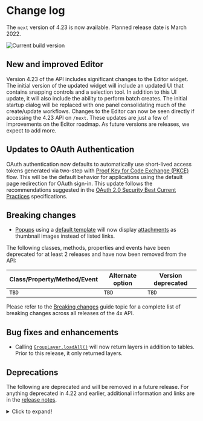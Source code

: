 # Change log

The `next` version of 4.23 is now available.  Planned release date is March 2022.

![Current build version](https://img.shields.io/npm/v/arcgis-js-api/next?label=Current%20build)

## New and improved Editor

Version 4.23 of the API includes significant changes to the Editor widget. The initial version of the updated widget will include an updated UI that contains snapping controls and a selection tool. In addition to this UI update, it will also include the ability to perform batch creates. The initial startup dialog will be replaced with one panel consolidating much of the create/update workflows. Changes to the Editor can now be seen directly if accessing the 4.23 API on `/next`. These updates are just a few of improvements on the Editor roadmap. As future versions are releases, we expect to add more.


## Updates to OAuth Authentication

OAuth authentication now defaults to automatically use short-lived access tokens generated via two-step with [Proof Key for Code Exchange (PKCE)](https://oauth.net/2/pkce/) flow. This will be the default behavior for applications using the default page redirection for OAuth sign-in. This update follows the recommendations suggested in the [OAuth 2.0 Security Best Current Practices](https://datatracker.ietf.org/doc/html/draft-ietf-oauth-security-topics-19#section-2.1.2) specifications. 


## Breaking changes

- [Popups](https://developers.arcgis.com/javascript/latest/api-reference/esri-widgets-Popup.html) using a [default template](https://developers.arcgis.com/javascript/latest/api-reference/esri-widgets-Popup.html#defaultPopupTemplateEnabled) will now display [attachments](https://developers.arcgis.com/javascript/latest/api-reference/esri-popup-content-AttachmentsContent.html) as thumbnail images instead of listed links.

The following classes, methods, properties and events have been deprecated for at least 2 releases and have now been removed from the API:

| Class/Property/Method/Event | Alternate option | Version deprecated |
|-----------------------------|------------------|--------------------|
| `TBD` | `TBD` | `TBD` |

Please refer to the [Breaking changes](https://developers.arcgis.com/javascript/latest/breaking-changes/) guide topic for a complete list of breaking changes across all releases of the 4x API.

## Bug fixes and enhancements

* Calling [`GroupLayer.loadAll()`](https://developers.arcgis.com/javascript/latest/api-reference/esri-layers-GroupLayer.html#loadAll) will now return layers in addition to tables. Prior to this release, it only returned layers.

## Deprecations

The following are deprecated and will be removed in a future release. For anything deprecated in 4.22 and earlier, additional information and links are in the [release notes](https://developers.arcgis.com/javascript/latest/release-notes/#deprecated-classes-properties-methods-events).

<details>
  <summary>Click to expand!</summary>  
  
* **Widget view source code:**   Starting at 4.21, the `.tsx` widget view source code is being deprecated for all widgets. This will be removed in a future release. Many of these files contain references to modules that are not open sourced or for internal-use only. This change does not affect the ability to build custom widgets, extend the ViewModel or customize widget CSS.
* AddressCandidate deprecated since version 4.20. Use AddressCandidate instead.
* AlgorithmicColorRamp deprecated since version 4.20. Use AlgorithmicColorRamp instead.
* AreasAndLengthsParameters deprecated since version 4.20. Use AreasAndLengthsParameters instead.
* AttachmentQuery deprecated since version 4.20. Use AttachmentQuery instead.
* BasemapToggle.toggle deprecated since version 4.22. Use BasemapToggle instead.
* Bookmark.extent deprecated since 4.17. Use viewpoint instead.
* BufferParameters deprecated since version 4.20. Use BufferParameters instead.
* ClosestFacilityParameters deprecated since version 4.20. Use ClosestFacilityParameters instead.
* ClosestFacilitySolveResult deprecated since version 4.20. Use ClosestFacilitySolveResult instead.
* ClosestFacilityTask deprecated since version 4.20. Use closestFacility instead.
* ColorRamp deprecated since version 4.20. Use ColorRamp instead.
* CSVLayerView.effect deprecated since version 4.22. Use featureEffect instead.
* DataFile deprecated since version 4.20. Use DataFile instead.
* DataLayer deprecated since version 4.20. Use DataLayer instead.
* decorators.cast(classFunction) deprecated since version 4.14. Parameter decorators won't be supported by JavaScript decorators.
* DensifyParameters deprecated since version 4.20. Use DensifyParameters instead.
* DirectionsFeatureSet deprecated since version 4.20. Use DirectionsFeatureSet instead.
* DistanceParameters deprecated since version 4.20. Use DistanceParameters instead.
* Editor.layerInfos.fieldConfig deprecated since version 4.22. Set the Editor's editable fields via layerInfo.formTemplate.elements and pass in either a FieldElement or GroupElement instead.
* Editor.supportingWidgetDefaults.featureForm.fieldConfig deprecated since version 4.22. Set the Editor's editable fields via layerInfos.formTemplate.elements and pass in either a FieldElement or GroupElement instead.
* Effect.Effect deprecated since version 4.21. Use Effect instead.
* FeatureEffect deprecated since version 4.22. Use esri/layers/support/FeatureEffect instead.
* FeatureFilter deprecated since version 4.22. Use esri/layers/support/FeatureFilter instead.
* FeatureFormViewModel.fieldConfig deprecated since version 4.16. Use FieldElement and/or GroupElement instead.
* FeatureLayerView.effect deprecated since version 4.22. Use featureEffect instead.
* FeatureSet deprecated since version 4.20. Use FeatureSet instead.
* FieldConfig.editorType deprecated since version 4.16
* FindParameters deprecated since version 4.20. Use FindParameters instead.
* FindResult deprecated since version 4.20. Use FindResult instead.
* FindTask deprecated since version 4.20. Use find instead.
* GeneralizeParameters deprecated since version 4.20. Use GeneralizeParameters instead.
* GeoJSONLayerView.effect deprecated since version 4.22. Use featureEffect instead.
* GeometryService deprecated since version 4.20. Use geometryService instead.
* Geoprocessor deprecated since version 4.20. Use geoprocessor instead.
* GPMessage deprecated since version 4.20. Use GPMessage instead.
* IdentifyParameters deprecated since version 4.20. Use IdentifyParameters instead.
* IdentifyResult deprecated since version 4.20. Use IdentifyResult instead.
* IdentifyTask deprecated since version 4.20. Use identify instead.
* ImageHistogramParameters deprecated since version 4.20. Use ImageHistogramParameters instead.
* ImageIdentifyParameters deprecated since version 4.20. Use ImageIdentifyParameters instead.
* ImageIdentifyResult deprecated since version 4.20. Use ImageIdentifyResult instead.
* ImageIdentifyTask deprecated since version 4.20. Use imageService instead.
* JobInfo deprecated since version 4.20. Use JobInfo instead.
* LabelClass.labelExpressionInfo.value deprecated since version 4.5. Use expression instead.
* LegendLayer deprecated since version 4.20. Use LegendLayer instead.
* LengthsParameters deprecated since version 4.20. Use LengthsParameters instead.
* LinearUnit deprecated since version 4.20. Use LinearUnit instead.
* Locator deprecated since version 4.20. Use locator instead.
* MultipartColorRamp deprecated since version 4.20. Use MultipartColorRamp instead.
* NAMessage deprecated since version 4.20. Use NAMessage instead.
* OffsetParameters deprecated since version 4.20. Use OffsetParameters instead.
* OGCFeatureLayerView.effect deprecated since version 4.22. Use featureEffect instead.
* ParameterValue deprecated since version 4.20. Use ParameterValue instead.
* PointDrawAction.coordinates deprecated since version 4.19. Use vertices instead.
* Portal.createClosestFacilityTask deprecated since version 4.21.
* Portal.createGeometryService deprecated since version 4.21.
* Portal.createPrintTask deprecated since version 4.21.
* Portal.createRouteTask deprecated since version 4.21.
* Portal.createServiceAreaTask deprecated since version 4.21.
* PrintParameters deprecated since version 4.20. Use PrintParameters instead.
* PrintTask deprecated since version 4.20. Use print instead.
* PrintTemplate deprecated since version 4.20. Use PrintTemplate instead.
* PrintViewModel.scaleEnabled deprecated since version 4.22. Instead, use TemplateOptions if using the Print widget, or PrintTemplate if calling print() directly.
* ProjectParameters deprecated since version 4.20. Use ProjectParameters inste
* promiseUtils.reject deprecated since version 4.19. Use the native Promise.reject method instead.
* promiseUtils.resolve deprecated since version 4.19. Use the native Promise.resolve method instead.
* Query deprecated since version 4.20. Use Query instead.
* QueryTask deprecated since version 4.20. Use query instead.
* RasterData deprecated since version 4.20. Use RasterData instead.
* RelationParameters deprecated since version 4.20. Use RelationParameters instead.
* RelationshipQuery deprecated since version 4.20. Use RelationshipQuery instead.
* RouteParameters deprecated since version 4.20. Use RouteParameters instead.
* RouteResult deprecated since version 4.20. Use RouteResult instead.
* RouteTask deprecated since version 4.20. Use route instead.
* SceneView.constraints.collision deprecated since version 4.8. Use Ground.navigationConstraint instead.
* SearchViewModel.defaultSymbol deprecated Use defaultSymbols instead.
* ServiceAreaParameters deprecated since version 4.20. Use ServiceAreaParameters instead.
* ServiceAreaSolveResult deprecated since version 4.20. Use ServiceAreaSolveResult instead.
* ServiceAreaTask deprecated since version 4.20. Use serviceArea instead.
* StatisticDefinition deprecated since version 4.20. Use StatisticDefinition instead.
* StreamLayerView.effect deprecated since version 4.22. Use featureEffect instead.
* Task deprecated since version 4.20.
* Theme: the light-blue, dark-blue, light-green, dark-green, light-purple, dark-purple, light-red, dark-red are deprecated since 4.19. Please use light or dark instead, or create your own theme.
* TimeSlider.values deprecated since version 4.20. Use timeExtent instead.
* TimeSliderViewModel.values deprecated since version 4.20. Use timeExtent instead.
* TrimExtendParameters deprecated since version 4.20. Use TrimExtendParameters instead.
* WFSLayerView.effect deprecated since version 4.22. Use featureEffect instead.
* widget.renderable deprecated since version 4.19. All properties are automatically tracked now and don't need to be decorated with this decorator.

</details>
